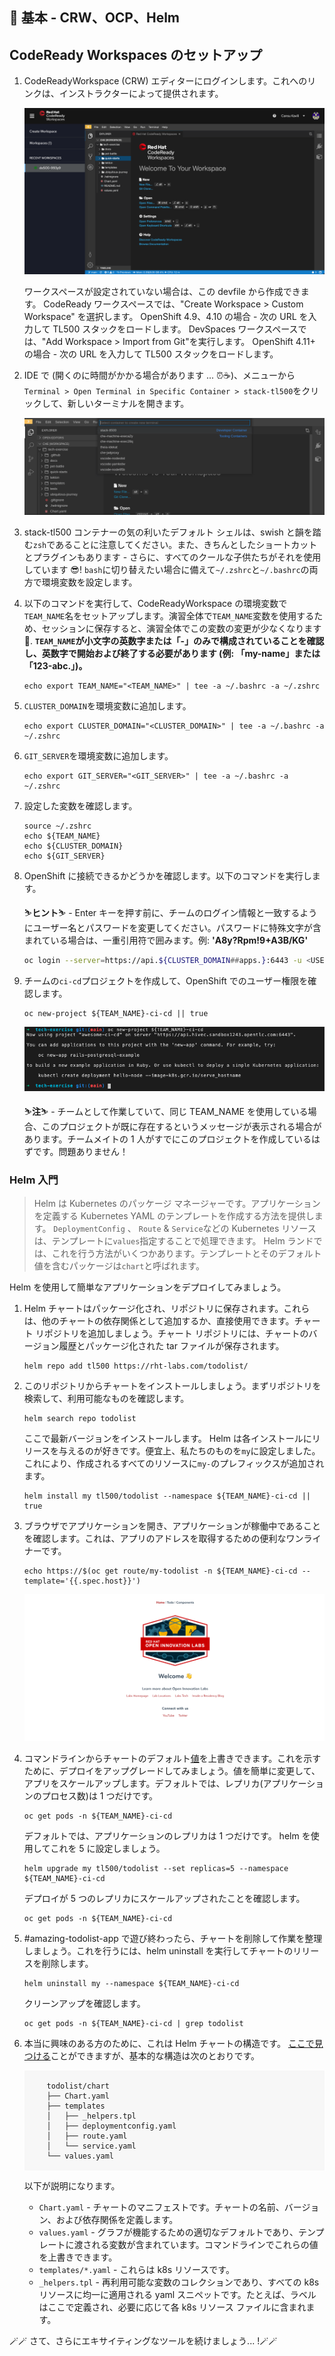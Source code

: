## 🐌 基本 - CRW、OCP、Helm

## CodeReady Workspaces のセットアップ

1. CodeReadyWorkspace (CRW) エディターにログインします。これへのリンクは、インストラクターによって提供されます。

    ![crw](./images/crw.png)

     <p class="warn">ワークスペースが設定されていない場合は、この devfile から作成できます。 CodeReady ワークスペースでは、"Create Workspace &gt; Custom Workspace" を選択します。 OpenShift 4.9、4.10 の場合 - 次の URL を入力して TL500 スタックをロードします。<span style="color:blue;"></span><a id="crw_dev_filelocation" href=""></a> DevSpaces ワークスペースでは、"Add Workspace &gt; Import from Git"を実行します。 OpenShift 4.11+ の場合 - 次の URL を入力して TL500 スタックをロードします。<span style="color:blue;"></span><a id="crw_dev_filelocation_4.11" href=""></a></p>
    

2. IDE で (開くのに時間がかかる場合があります ... ⏰☕️)、メニューから`Terminal > Open Terminal in Specific Container > stack-tl500`をクリックして、新しいターミナルを開きます。

    ![new-terminal](./images/new-terminal.png)

3. stack-tl500 コンテナーの気の利いたデフォルト シェルは、swish と韻を踏む`zsh`であることに注意してください。また、きちんとしたショートカットとプラグインもあります - さらに、すべてのクールな子供たちがそれを使用しています 😎! `bash`に切り替えたい場合に備えて`~/.zshrc`と`~/.bashrc`の両方で環境変数を設定します。

4. 以下のコマンドを実行して、CodeReadyWorkspace の環境変数で`TEAM_NAME`名をセットアップします。演習全体で`TEAM_NAME`変数を使用するため、セッションに保存すると、演習全体でこの変数の変更が少なくなります 💪. <strong data-md-type="double_emphasis">`TEAM_NAME`が小文字の英数字または「-」のみで構成されていることを確認し、英数字で開始および終了する必要があります (例: 「my-name」または「123-abc.」)。</strong>

    ```bash#test
    echo export TEAM_NAME="<TEAM_NAME>" | tee -a ~/.bashrc -a ~/.zshrc
    ```

5. `CLUSTER_DOMAIN`を環境変数に追加します。

    ```bash#test
    echo export CLUSTER_DOMAIN="<CLUSTER_DOMAIN>" | tee -a ~/.bashrc -a ~/.zshrc
    ```

6. `GIT_SERVER`を環境変数に追加します。

    ```bash#test
    echo export GIT_SERVER="<GIT_SERVER>" | tee -a ~/.bashrc -a ~/.zshrc
    ```

7. 設定した変数を確認します。

    ```zsh#test
    source ~/.zshrc
    echo ${TEAM_NAME}
    echo ${CLUSTER_DOMAIN}
    echo ${GIT_SERVER}
    ```

8. OpenShift に接続できるかどうかを確認します。以下のコマンドを実行します。

     <p class="tip">⛷️<b>ヒント</b>⛷️ - Enter キーを押す前に、チームのログイン情報と一致するようにユーザー名とパスワードを変更してください。パスワードに特殊文字が含まれている場合は、一重引用符で囲みます。例: <strong>'A8y?Rpm!9+A3B/KG'</strong></p>

    ```bash
    oc login --server=https://api.${CLUSTER_DOMAIN##apps.}:6443 -u <USER_NAME> -p <PASSWORD>
    ```

9. チームの`ci-cd`プロジェクトを作成して、OpenShift でのユーザー権限を確認します。

    ```bash#test
    oc new-project ${TEAM_NAME}-ci-cd || true
    ```

    ![new-project](./images/new-project.png)

     <p class="warn">⛷️<b>注</b>⛷️ - チームとして作業していて、同じ TEAM_NAME を使用している場合、このプロジェクトが既に存在するというメッセージが表示される場合があります。チームメイトの 1 人がすでにこのプロジェクトを作成しているはずです。問題ありません！</p>
    

### Helm 入門

> Helm は Kubernetes のパッケージ マネージャーです。アプリケーションを定義する Kubernetes YAML のテンプレートを作成する方法を提供します。 `DeploymentConfig` 、 `Route` &amp; `Service`などの Kubernetes リソースは、テンプレートに`values`指定することで処理できます。 Helm ランドでは、これを行う方法がいくつかあります。テンプレートとそのデフォルト値を含むパッケージは`chart`と呼ばれます。

Helm を使用して簡単なアプリケーションをデプロイしてみましょう。

1. Helm チャートはパッケージ化され、リポジトリに保存されます。これらは、他のチャートの依存関係として追加するか、直接使用できます。チャート リポジトリを追加しましょう。チャート リポジトリには、チャートのバージョン履歴とパッケージ化された tar ファイルが保存されます。

    ```bash#test
    helm repo add tl500 https://rht-labs.com/todolist/
    ```

2. このリポジトリからチャートをインストールしましょう。まずリポジトリを検索して、利用可能なものを確認します。

    ```bash#test
    helm search repo todolist
    ```

    ここで最新バージョンをインストールします。 Helm は各インストールにリリースを与えるのが好きです。便宜上、私たちのものを`my`に設定しました。これにより、作成されるすべてのリソースに`my-`のプレフィックスが追加されます。

    ```bash#test
    helm install my tl500/todolist --namespace ${TEAM_NAME}-ci-cd || true
    ```

3. ブラウザでアプリケーションを開き、アプリケーションが稼働中であることを確認します。これは、アプリのアドレスを取得するための便利なワンライナーです。

    ```bash#test
    echo https://$(oc get route/my-todolist -n ${TEAM_NAME}-ci-cd --template='{{.spec.host}}')
    ```

    ![todolist](./images/todolist.png)

4. コマンドラインからチャートのデフォルト<span style="color:blue;"><a href="https://github.com/rht-labs/todolist/blob/master/chart/values.yaml">値</a></span>を上書きできます。これを示すために、デプロイをアップグレードしてみましょう。値を簡単に変更して、アプリをスケールアップします。デフォルトでは、レプリカ(アプリケーションのプロセス数)は 1 つだけです。

    ```bash#test
    oc get pods -n ${TEAM_NAME}-ci-cd
    ```

    デフォルトでは、アプリケーションのレプリカは 1 つだけです。 helm を使用してこれを 5 に設定しましょう。

    ```bash#test
    helm upgrade my tl500/todolist --set replicas=5 --namespace ${TEAM_NAME}-ci-cd
    ```

    デプロイが 5 つのレプリカにスケールアップされたことを確認します。

    ```bash#test
    oc get pods -n ${TEAM_NAME}-ci-cd
    ```

5. #amazing-todolist-app で遊び終わったら、チャートを削除して作業を整理しましょう。これを行うには、helm uninstall を実行してチャートのリリースを削除します。

    ```bash#test
    helm uninstall my --namespace ${TEAM_NAME}-ci-cd
    ```

    クリーンアップを確認します。

    ```bash#test
    oc get pods -n ${TEAM_NAME}-ci-cd | grep todolist
    ```

6. 本当に興味のある方のために、これは Helm チャートの構造です。 <span style="color:blue;"><a href="https://github.com/rht-labs/todolist">ここで見つける</a></span>ことができますが、基本的な構造は次のとおりです。

     <div class="highlight" style="background: #f7f7f7">
     <pre><code class="language-bash">
        todolist/chart
        ├── Chart.yaml
        ├── templates
        │   ├── _helpers.tpl
        │   ├── deploymentconfig.yaml
        │   ├── route.yaml
        │   └── service.yaml
        └── values.yaml
        </code></pre>
    </div>


    以下が説明になります。

    - `Chart.yaml` - チャートのマニフェストです。チャートの名前、バージョン、および依存関係を定義します。
    - `values.yaml` - グラフが機能するための適切なデフォルトであり、テンプレートに渡される変数が含まれています。コマンドラインでこれらの値を上書きできます。
    - `templates/*.yaml` - これらは k8s リソースです。
    - `_helpers.tpl` - 再利用可能な変数のコレクションであり、すべての k8s リソースに均一に適用される yaml スニペットです。たとえば、ラベルはここで定義され、必要に応じて各 k8s リソース ファイルに含まれます。

🪄🪄 さて、さらにエキサイティングなツールを続けましょう... !🪄🪄
